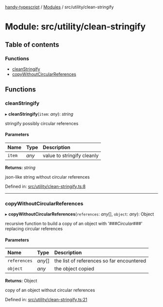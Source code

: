 [handy-typescript](../README.md) / [Modules](../modules.md) / src/utility/clean-stringify

# Module: src/utility/clean-stringify

## Table of contents

### Functions

- [cleanStringify](src_utility_clean_stringify.md#cleanstringify)
- [copyWithoutCircularReferences](src_utility_clean_stringify.md#copywithoutcircularreferences)

## Functions

### cleanStringify

▸ **cleanStringify**(`item`: *any*): *string*

stringify possibly circular references

#### Parameters

| Name | Type | Description |
| :------ | :------ | :------ |
| `item` | *any* | value to stringify cleanly |

**Returns:** *string*

json-like string without circular references

Defined in: [src/utility/clean-stringify.ts:8](https://github.com/robbiemu/handy-typescript/blob/883f292/src/utility/clean-stringify.ts#L8)

___

### copyWithoutCircularReferences

▸ **copyWithoutCircularReferences**(`references`: *any*[], `object`: *any*): Object

recursive function to build a copy of an object with '###_Circular_###' replacing circular references

#### Parameters

| Name | Type | Description |
| :------ | :------ | :------ |
| `references` | *any*[] | the list of references so far encountered |
| `object` | *any* | the object copied |

**Returns:** Object

copy of an object without circular references

Defined in: [src/utility/clean-stringify.ts:21](https://github.com/robbiemu/handy-typescript/blob/883f292/src/utility/clean-stringify.ts#L21)
